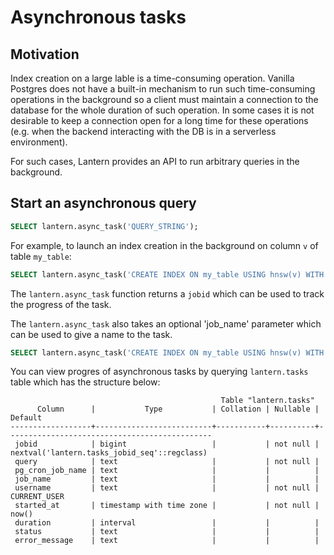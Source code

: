 # Asynchronous tasks

## Motivation

Index creation on a large lable is a time-consuming operation. Vanilla Postgres does not have a built-in mechanism to run such time-consuming
operations in the background so a client must maintain a connection to the database for the whole duration of such operation.
In some cases it is not desirable to keep a connection open for a long time for these operations
(e.g. when the backend interacting with the DB is in a serverless environment).

For such cases, Lantern provides an API to run arbitrary queries in the background.

## Start an asynchronous query

```sql
SELECT lantern.async_task('QUERY_STRING');
```

For example, to launch an index creation in the background on column `v` of table `my_table`:

```sql
SELECT lantern.async_task('CREATE INDEX ON my_table USING hnsw(v) WITH (m=16, ef_construction=8, ef=16);');
```

The `lantern.async_task` function returns a `jobid` which can be used to track the progress of the task.

The `lantern.async_task` also takes an optional 'job_name' parameter which can be used to give a name to the task.

```sql
SELECT lantern.async_task('CREATE INDEX ON my_table USING hnsw(v) WITH (m=16, ef_construction=8, ef=16);', 'Create index on my_table');
```

You can view progres of asynchronous tasks by querying `lantern.tasks` table which has the structure below:

```
                                               Table "lantern.tasks"
      Column      |           Type           | Collation | Nullable |                   Default
------------------+--------------------------+-----------+----------+----------------------------------------------
 jobid            | bigint                   |           | not null | nextval('lantern.tasks_jobid_seq'::regclass)
 query            | text                     |           | not null |
 pg_cron_job_name | text                     |           |          |
 job_name         | text                     |           |          |
 username         | text                     |           | not null | CURRENT_USER
 started_at       | timestamp with time zone |           | not null | now()
 duration         | interval                 |           |          |
 status           | text                     |           |          |
 error_message    | text                     |           |          |
```
